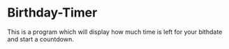 # Birthday-Timer
This is a program which will display how much time is left for your bithdate and start a countdown.
